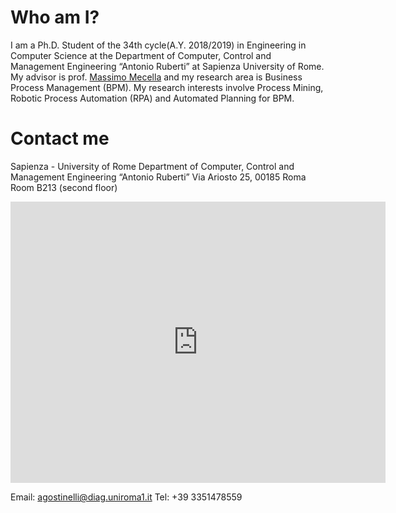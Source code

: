 Who am I?
======
I am a Ph.D. Student of the 34th cycle(A.Y. 2018/2019) in Engineering in Computer Science at the Department of Computer, Control and Management Engineering “Antonio Ruberti” at Sapienza University of Rome. My advisor is prof. <a href="http://www.dis.uniroma1.it/~mecella">Massimo Mecella</a> and my research area is Business Process Management (BPM). My research interests involve Process Mining, Robotic Process Automation (RPA) and Automated Planning for BPM.

Contact me
======
Sapienza - University of Rome
Department of Computer, Control and Management Engineering “Antonio Ruberti”
Via Ariosto 25, 00185 Roma
Room B213 (second floor)

<iframe src="https://www.google.com/maps/embed?pb=!1m14!1m8!1m3!1d2970.08774494011!2d12.503551!3d41.89097!3m2!1i1024!2i768!4f13.1!3m3!1m2!1s0x0%3A0x2c23b41091df0337!2sUniversita&#39;+La+Sapienza+di+Roma+-+Dipartimento+di+Ingegneria+informatica%2C+automatica+e+gestionale!5e0!3m2!1sit!2sit!4v1546785928498" width="600" height="450" frameborder="0" style="border:0" allowfullscreen></iframe>

Email: agostinelli@diag.uniroma1.it
Tel: +39 3351478559

